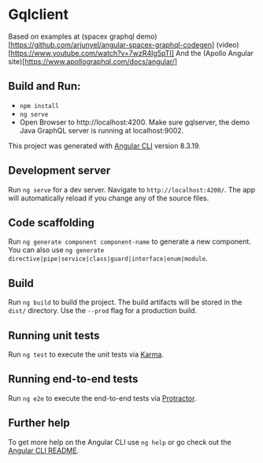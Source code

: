 # Gqlclient

Based on examples at (spacex graphql demo)[https://github.com/arjunyel/angular-spacex-graphql-codegen]
         (video)[https://www.youtube.com/watch?v=7wzR4Ig5pTI]
  And the (Apollo Angular site)[https://www.apollographql.com/docs/angular/]

## Build and Run:
 - `npm install`
 - `ng serve`
 - Open Browser to http://localhost:4200. Make sure gqlserver, the demo Java GraphQL server is running at localhost:9002.

This project was generated with [Angular CLI](https://github.com/angular/angular-cli) version 8.3.19.

## Development server

Run `ng serve` for a dev server. Navigate to `http://localhost:4200/`. The app will automatically reload if you change any of the source files.

## Code scaffolding

Run `ng generate component component-name` to generate a new component. You can also use `ng generate directive|pipe|service|class|guard|interface|enum|module`.

## Build

Run `ng build` to build the project. The build artifacts will be stored in the `dist/` directory. Use the `--prod` flag for a production build.

## Running unit tests

Run `ng test` to execute the unit tests via [Karma](https://karma-runner.github.io).

## Running end-to-end tests

Run `ng e2e` to execute the end-to-end tests via [Protractor](http://www.protractortest.org/).

## Further help

To get more help on the Angular CLI use `ng help` or go check out the [Angular CLI README](https://github.com/angular/angular-cli/blob/master/README.md).
